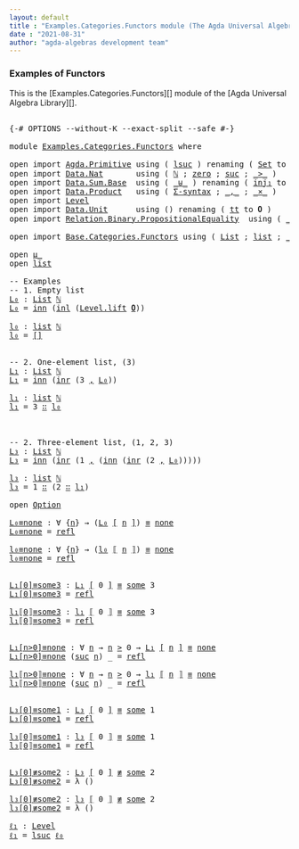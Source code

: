 ```yaml
---
layout: default
title : "Examples.Categories.Functors module (The Agda Universal Algebra Library)"
date : "2021-08-31"
author: "agda-algebras development team"
---
```


### <a id="functors">Examples of Functors</a>

This is the [Examples.Categories.Functors][] module of the [Agda Universal Algebra Library][].


<pre class="Agda">

<a id="328" class="Symbol">{-#</a> <a id="332" class="Keyword">OPTIONS</a> <a id="340" class="Pragma">--without-K</a> <a id="352" class="Pragma">--exact-split</a> <a id="366" class="Pragma">--safe</a> <a id="373" class="Symbol">#-}</a>

<a id="378" class="Keyword">module</a> <a id="385" href="Examples.Categories.Functors.html" class="Module">Examples.Categories.Functors</a> <a id="414" class="Keyword">where</a>

<a id="421" class="Keyword">open</a> <a id="426" class="Keyword">import</a> <a id="433" href="Agda.Primitive.html" class="Module">Agda.Primitive</a> <a id="448" class="Keyword">using</a> <a id="454" class="Symbol">(</a> <a id="456" href="Agda.Primitive.html#780" class="Primitive">lsuc</a> <a id="461" class="Symbol">)</a> <a id="463" class="Keyword">renaming</a> <a id="472" class="Symbol">(</a> <a id="474" href="Agda.Primitive.html#326" class="Primitive">Set</a> <a id="478" class="Symbol">to</a> <a id="481" class="Primitive">Type</a> <a id="486" class="Symbol">;</a> <a id="488" href="Agda.Primitive.html#764" class="Primitive">lzero</a> <a id="494" class="Symbol">to</a> <a id="497" class="Primitive">ℓ₀</a> <a id="500" class="Symbol">)</a>
<a id="502" class="Keyword">open</a> <a id="507" class="Keyword">import</a> <a id="514" href="Data.Nat.html" class="Module">Data.Nat</a>       <a id="529" class="Keyword">using</a> <a id="535" class="Symbol">(</a> <a id="537" href="Agda.Builtin.Nat.html#192" class="Datatype">ℕ</a> <a id="539" class="Symbol">;</a> <a id="541" href="Agda.Builtin.Nat.html#210" class="InductiveConstructor">zero</a> <a id="546" class="Symbol">;</a> <a id="548" href="Agda.Builtin.Nat.html#223" class="InductiveConstructor">suc</a> <a id="552" class="Symbol">;</a> <a id="554" href="Data.Nat.Base.html#1709" class="Function Operator">_&gt;_</a> <a id="558" class="Symbol">)</a>
<a id="560" class="Keyword">open</a> <a id="565" class="Keyword">import</a> <a id="572" href="Data.Sum.Base.html" class="Module">Data.Sum.Base</a>  <a id="587" class="Keyword">using</a> <a id="593" class="Symbol">(</a> <a id="595" href="Data.Sum.Base.html#734" class="Datatype Operator">_⊎_</a> <a id="599" class="Symbol">)</a> <a id="601" class="Keyword">renaming</a> <a id="610" class="Symbol">(</a> <a id="612" href="Data.Sum.Base.html#784" class="InductiveConstructor">inj₁</a> <a id="617" class="Symbol">to</a> <a id="620" class="InductiveConstructor">inl</a> <a id="624" class="Symbol">;</a>  <a id="627" href="Data.Sum.Base.html#809" class="InductiveConstructor">inj₂</a> <a id="632" class="Symbol">to</a> <a id="635" class="InductiveConstructor">inr</a> <a id="639" class="Symbol">)</a>
<a id="641" class="Keyword">open</a> <a id="646" class="Keyword">import</a> <a id="653" href="Data.Product.html" class="Module">Data.Product</a>   <a id="668" class="Keyword">using</a> <a id="674" class="Symbol">(</a> <a id="676" href="Data.Product.html#916" class="Function">Σ-syntax</a> <a id="685" class="Symbol">;</a> <a id="687" href="Agda.Builtin.Sigma.html#236" class="InductiveConstructor Operator">_,_</a> <a id="691" class="Symbol">;</a> <a id="693" href="Data.Product.html#1167" class="Function Operator">_×_</a> <a id="697" class="Symbol">)</a>
<a id="699" class="Keyword">open</a> <a id="704" class="Keyword">import</a> <a id="711" href="Level.html" class="Module">Level</a>
<a id="717" class="Keyword">open</a> <a id="722" class="Keyword">import</a> <a id="729" href="Data.Unit.html" class="Module">Data.Unit</a>      <a id="744" class="Keyword">using</a> <a id="750" class="Symbol">()</a> <a id="753" class="Keyword">renaming</a> <a id="762" class="Symbol">(</a> <a id="764" href="Agda.Builtin.Unit.html#201" class="InductiveConstructor">tt</a> <a id="767" class="Symbol">to</a> <a id="770" class="InductiveConstructor">𝟎</a> <a id="772" class="Symbol">)</a>
<a id="774" class="Keyword">open</a> <a id="779" class="Keyword">import</a> <a id="786" href="Relation.Binary.PropositionalEquality.html" class="Module">Relation.Binary.PropositionalEquality</a>  <a id="825" class="Keyword">using</a> <a id="831" class="Symbol">(</a> <a id="833" href="Agda.Builtin.Equality.html#151" class="Datatype Operator">_≡_</a> <a id="837" class="Symbol">;</a> <a id="839" href="Agda.Builtin.Equality.html#208" class="InductiveConstructor">refl</a> <a id="844" class="Symbol">;</a> <a id="846" href="Relation.Binary.PropositionalEquality.Core.html#830" class="Function Operator">_≢_</a> <a id="850" class="Symbol">)</a>

<a id="853" class="Keyword">open</a> <a id="858" class="Keyword">import</a> <a id="865" href="Base.Categories.Functors.html" class="Module">Base.Categories.Functors</a> <a id="890" class="Keyword">using</a> <a id="896" class="Symbol">(</a> <a id="898" href="Base.Categories.Functors.html#3290" class="Function">List</a> <a id="903" class="Symbol">;</a> <a id="905" href="Base.Categories.Functors.html#3019" class="Datatype">list</a> <a id="910" class="Symbol">;</a> <a id="912" href="Base.Categories.Functors.html#3960" class="Function Operator">_⟦_⟧</a> <a id="917" class="Symbol">;</a> <a id="919" href="Base.Categories.Functors.html#3815" class="Function Operator">_[_]</a> <a id="924" class="Symbol">;</a> <a id="926" href="Base.Categories.Functors.html#2821" class="Datatype Operator">μ_</a> <a id="929" class="Symbol">;</a> <a id="931" href="Base.Categories.Functors.html#3745" class="Datatype">Option</a> <a id="938" class="Symbol">)</a>

<a id="941" class="Keyword">open</a> <a id="946" href="Base.Categories.Functors.html#2821" class="Module Operator">μ_</a>
<a id="949" class="Keyword">open</a> <a id="954" href="Base.Categories.Functors.html#3019" class="Module">list</a>

<a id="960" class="Comment">-- Examples</a>
<a id="972" class="Comment">-- 1. Empty list</a>
<a id="L₀"></a><a id="989" href="Examples.Categories.Functors.html#989" class="Function">L₀</a> <a id="992" class="Symbol">:</a> <a id="994" href="Base.Categories.Functors.html#3290" class="Function">List</a> <a id="999" href="Agda.Builtin.Nat.html#192" class="Datatype">ℕ</a>
<a id="1001" href="Examples.Categories.Functors.html#989" class="Function">L₀</a> <a id="1004" class="Symbol">=</a> <a id="1006" href="Base.Categories.Functors.html#2852" class="InductiveConstructor">inn</a> <a id="1010" class="Symbol">(</a><a id="1011" href="Examples.Categories.Functors.html#620" class="InductiveConstructor">inl</a> <a id="1015" class="Symbol">(</a><a id="1016" href="Level.html#457" class="InductiveConstructor">Level.lift</a> <a id="1027" href="Examples.Categories.Functors.html#770" class="InductiveConstructor">𝟎</a><a id="1028" class="Symbol">))</a>

<a id="l₀"></a><a id="1032" href="Examples.Categories.Functors.html#1032" class="Function">l₀</a> <a id="1035" class="Symbol">:</a> <a id="1037" href="Base.Categories.Functors.html#3019" class="Datatype">list</a> <a id="1042" href="Agda.Builtin.Nat.html#192" class="Datatype">ℕ</a>
<a id="1044" href="Examples.Categories.Functors.html#1032" class="Function">l₀</a> <a id="1047" class="Symbol">=</a> <a id="1049" href="Base.Categories.Functors.html#3052" class="InductiveConstructor">[]</a>


<a id="1054" class="Comment">-- 2. One-element list, (3)</a>
<a id="L₁"></a><a id="1082" href="Examples.Categories.Functors.html#1082" class="Function">L₁</a> <a id="1085" class="Symbol">:</a> <a id="1087" href="Base.Categories.Functors.html#3290" class="Function">List</a> <a id="1092" href="Agda.Builtin.Nat.html#192" class="Datatype">ℕ</a>
<a id="1094" href="Examples.Categories.Functors.html#1082" class="Function">L₁</a> <a id="1097" class="Symbol">=</a> <a id="1099" href="Base.Categories.Functors.html#2852" class="InductiveConstructor">inn</a> <a id="1103" class="Symbol">(</a><a id="1104" href="Examples.Categories.Functors.html#635" class="InductiveConstructor">inr</a> <a id="1108" class="Symbol">(</a><a id="1109" class="Number">3</a> <a id="1111" href="Agda.Builtin.Sigma.html#236" class="InductiveConstructor Operator">,</a> <a id="1113" href="Examples.Categories.Functors.html#989" class="Function">L₀</a><a id="1115" class="Symbol">))</a>

<a id="l₁"></a><a id="1119" href="Examples.Categories.Functors.html#1119" class="Function">l₁</a> <a id="1122" class="Symbol">:</a> <a id="1124" href="Base.Categories.Functors.html#3019" class="Datatype">list</a> <a id="1129" href="Agda.Builtin.Nat.html#192" class="Datatype">ℕ</a>
<a id="1131" href="Examples.Categories.Functors.html#1119" class="Function">l₁</a> <a id="1134" class="Symbol">=</a> <a id="1136" class="Number">3</a> <a id="1138" href="Base.Categories.Functors.html#3065" class="InductiveConstructor Operator">∷</a> <a id="1140" href="Examples.Categories.Functors.html#1032" class="Function">l₀</a>



<a id="1146" class="Comment">-- 2. Three-element list, (1, 2, 3)</a>
<a id="L₃"></a><a id="1182" href="Examples.Categories.Functors.html#1182" class="Function">L₃</a> <a id="1185" class="Symbol">:</a> <a id="1187" href="Base.Categories.Functors.html#3290" class="Function">List</a> <a id="1192" href="Agda.Builtin.Nat.html#192" class="Datatype">ℕ</a>
<a id="1194" href="Examples.Categories.Functors.html#1182" class="Function">L₃</a> <a id="1197" class="Symbol">=</a> <a id="1199" href="Base.Categories.Functors.html#2852" class="InductiveConstructor">inn</a> <a id="1203" class="Symbol">(</a><a id="1204" href="Examples.Categories.Functors.html#635" class="InductiveConstructor">inr</a> <a id="1208" class="Symbol">(</a><a id="1209" class="Number">1</a> <a id="1211" href="Agda.Builtin.Sigma.html#236" class="InductiveConstructor Operator">,</a> <a id="1213" class="Symbol">(</a><a id="1214" href="Base.Categories.Functors.html#2852" class="InductiveConstructor">inn</a> <a id="1218" class="Symbol">(</a><a id="1219" href="Examples.Categories.Functors.html#635" class="InductiveConstructor">inr</a> <a id="1223" class="Symbol">(</a><a id="1224" class="Number">2</a> <a id="1226" href="Agda.Builtin.Sigma.html#236" class="InductiveConstructor Operator">,</a> <a id="1228" href="Examples.Categories.Functors.html#989" class="Function">L₀</a><a id="1230" class="Symbol">)))))</a>

<a id="l₃"></a><a id="1237" href="Examples.Categories.Functors.html#1237" class="Function">l₃</a> <a id="1240" class="Symbol">:</a> <a id="1242" href="Base.Categories.Functors.html#3019" class="Datatype">list</a> <a id="1247" href="Agda.Builtin.Nat.html#192" class="Datatype">ℕ</a>
<a id="1249" href="Examples.Categories.Functors.html#1237" class="Function">l₃</a> <a id="1252" class="Symbol">=</a> <a id="1254" class="Number">1</a> <a id="1256" href="Base.Categories.Functors.html#3065" class="InductiveConstructor Operator">∷</a> <a id="1258" class="Symbol">(</a><a id="1259" class="Number">2</a> <a id="1261" href="Base.Categories.Functors.html#3065" class="InductiveConstructor Operator">∷</a> <a id="1263" href="Examples.Categories.Functors.html#1119" class="Function">l₁</a><a id="1265" class="Symbol">)</a>

<a id="1268" class="Keyword">open</a> <a id="1273" href="Base.Categories.Functors.html#3745" class="Module">Option</a>

<a id="L₀≡none"></a><a id="1281" href="Examples.Categories.Functors.html#1281" class="Function">L₀≡none</a> <a id="1289" class="Symbol">:</a> <a id="1291" class="Symbol">∀</a> <a id="1293" class="Symbol">{</a><a id="1294" href="Examples.Categories.Functors.html#1294" class="Bound">n</a><a id="1295" class="Symbol">}</a> <a id="1297" class="Symbol">→</a> <a id="1299" class="Symbol">(</a><a id="1300" href="Examples.Categories.Functors.html#989" class="Function">L₀</a> <a id="1303" href="Base.Categories.Functors.html#3815" class="Function Operator">[</a> <a id="1305" href="Examples.Categories.Functors.html#1294" class="Bound">n</a> <a id="1307" href="Base.Categories.Functors.html#3815" class="Function Operator">]</a><a id="1308" class="Symbol">)</a> <a id="1310" href="Agda.Builtin.Equality.html#151" class="Datatype Operator">≡</a> <a id="1312" href="Base.Categories.Functors.html#3798" class="InductiveConstructor">none</a>
<a id="1317" href="Examples.Categories.Functors.html#1281" class="Function">L₀≡none</a> <a id="1325" class="Symbol">=</a> <a id="1327" href="Agda.Builtin.Equality.html#208" class="InductiveConstructor">refl</a>

<a id="l₀≡none"></a><a id="1333" href="Examples.Categories.Functors.html#1333" class="Function">l₀≡none</a> <a id="1341" class="Symbol">:</a> <a id="1343" class="Symbol">∀</a> <a id="1345" class="Symbol">{</a><a id="1346" href="Examples.Categories.Functors.html#1346" class="Bound">n</a><a id="1347" class="Symbol">}</a> <a id="1349" class="Symbol">→</a> <a id="1351" class="Symbol">(</a><a id="1352" href="Examples.Categories.Functors.html#1032" class="Function">l₀</a> <a id="1355" href="Base.Categories.Functors.html#3960" class="Function Operator">⟦</a> <a id="1357" href="Examples.Categories.Functors.html#1346" class="Bound">n</a> <a id="1359" href="Base.Categories.Functors.html#3960" class="Function Operator">⟧</a><a id="1360" class="Symbol">)</a> <a id="1362" href="Agda.Builtin.Equality.html#151" class="Datatype Operator">≡</a> <a id="1364" href="Base.Categories.Functors.html#3798" class="InductiveConstructor">none</a>
<a id="1369" href="Examples.Categories.Functors.html#1333" class="Function">l₀≡none</a> <a id="1377" class="Symbol">=</a> <a id="1379" href="Agda.Builtin.Equality.html#208" class="InductiveConstructor">refl</a>


<a id="L₁[0]≡some3"></a><a id="1386" href="Examples.Categories.Functors.html#1386" class="Function">L₁[0]≡some3</a> <a id="1398" class="Symbol">:</a> <a id="1400" href="Examples.Categories.Functors.html#1082" class="Function">L₁</a> <a id="1403" href="Base.Categories.Functors.html#3815" class="Function Operator">[</a> <a id="1405" class="Number">0</a> <a id="1407" href="Base.Categories.Functors.html#3815" class="Function Operator">]</a> <a id="1409" href="Agda.Builtin.Equality.html#151" class="Datatype Operator">≡</a> <a id="1411" href="Base.Categories.Functors.html#3777" class="InductiveConstructor">some</a> <a id="1416" class="Number">3</a>
<a id="1418" href="Examples.Categories.Functors.html#1386" class="Function">L₁[0]≡some3</a> <a id="1430" class="Symbol">=</a> <a id="1432" href="Agda.Builtin.Equality.html#208" class="InductiveConstructor">refl</a>

<a id="l₁⟦0⟧≡some3"></a><a id="1438" href="Examples.Categories.Functors.html#1438" class="Function">l₁⟦0⟧≡some3</a> <a id="1450" class="Symbol">:</a> <a id="1452" href="Examples.Categories.Functors.html#1119" class="Function">l₁</a> <a id="1455" href="Base.Categories.Functors.html#3960" class="Function Operator">⟦</a> <a id="1457" class="Number">0</a> <a id="1459" href="Base.Categories.Functors.html#3960" class="Function Operator">⟧</a> <a id="1461" href="Agda.Builtin.Equality.html#151" class="Datatype Operator">≡</a> <a id="1463" href="Base.Categories.Functors.html#3777" class="InductiveConstructor">some</a> <a id="1468" class="Number">3</a>
<a id="1470" href="Examples.Categories.Functors.html#1438" class="Function">l₁⟦0⟧≡some3</a> <a id="1482" class="Symbol">=</a> <a id="1484" href="Agda.Builtin.Equality.html#208" class="InductiveConstructor">refl</a>


<a id="L₁[n&gt;0]≡none"></a><a id="1491" href="Examples.Categories.Functors.html#1491" class="Function">L₁[n&gt;0]≡none</a> <a id="1504" class="Symbol">:</a> <a id="1506" class="Symbol">∀</a> <a id="1508" href="Examples.Categories.Functors.html#1508" class="Bound">n</a> <a id="1510" class="Symbol">→</a> <a id="1512" href="Examples.Categories.Functors.html#1508" class="Bound">n</a> <a id="1514" href="Data.Nat.Base.html#1709" class="Function Operator">&gt;</a> <a id="1516" class="Number">0</a> <a id="1518" class="Symbol">→</a> <a id="1520" href="Examples.Categories.Functors.html#1082" class="Function">L₁</a> <a id="1523" href="Base.Categories.Functors.html#3815" class="Function Operator">[</a> <a id="1525" href="Examples.Categories.Functors.html#1508" class="Bound">n</a> <a id="1527" href="Base.Categories.Functors.html#3815" class="Function Operator">]</a> <a id="1529" href="Agda.Builtin.Equality.html#151" class="Datatype Operator">≡</a> <a id="1531" href="Base.Categories.Functors.html#3798" class="InductiveConstructor">none</a>
<a id="1536" href="Examples.Categories.Functors.html#1491" class="Function">L₁[n&gt;0]≡none</a> <a id="1549" class="Symbol">(</a><a id="1550" href="Agda.Builtin.Nat.html#223" class="InductiveConstructor">suc</a> <a id="1554" href="Examples.Categories.Functors.html#1554" class="Bound">n</a><a id="1555" class="Symbol">)</a> <a id="1557" class="Symbol">_</a> <a id="1559" class="Symbol">=</a> <a id="1561" href="Agda.Builtin.Equality.html#208" class="InductiveConstructor">refl</a>

<a id="l₁⟦n&gt;0⟧≡none"></a><a id="1567" href="Examples.Categories.Functors.html#1567" class="Function">l₁⟦n&gt;0⟧≡none</a> <a id="1580" class="Symbol">:</a> <a id="1582" class="Symbol">∀</a> <a id="1584" href="Examples.Categories.Functors.html#1584" class="Bound">n</a> <a id="1586" class="Symbol">→</a> <a id="1588" href="Examples.Categories.Functors.html#1584" class="Bound">n</a> <a id="1590" href="Data.Nat.Base.html#1709" class="Function Operator">&gt;</a> <a id="1592" class="Number">0</a> <a id="1594" class="Symbol">→</a> <a id="1596" href="Examples.Categories.Functors.html#1119" class="Function">l₁</a> <a id="1599" href="Base.Categories.Functors.html#3960" class="Function Operator">⟦</a> <a id="1601" href="Examples.Categories.Functors.html#1584" class="Bound">n</a> <a id="1603" href="Base.Categories.Functors.html#3960" class="Function Operator">⟧</a> <a id="1605" href="Agda.Builtin.Equality.html#151" class="Datatype Operator">≡</a> <a id="1607" href="Base.Categories.Functors.html#3798" class="InductiveConstructor">none</a>
<a id="1612" href="Examples.Categories.Functors.html#1567" class="Function">l₁⟦n&gt;0⟧≡none</a> <a id="1625" class="Symbol">(</a><a id="1626" href="Agda.Builtin.Nat.html#223" class="InductiveConstructor">suc</a> <a id="1630" href="Examples.Categories.Functors.html#1630" class="Bound">n</a><a id="1631" class="Symbol">)</a> <a id="1633" class="Symbol">_</a> <a id="1635" class="Symbol">=</a> <a id="1637" href="Agda.Builtin.Equality.html#208" class="InductiveConstructor">refl</a>


<a id="L₃[0]≡some1"></a><a id="1644" href="Examples.Categories.Functors.html#1644" class="Function">L₃[0]≡some1</a> <a id="1656" class="Symbol">:</a> <a id="1658" href="Examples.Categories.Functors.html#1182" class="Function">L₃</a> <a id="1661" href="Base.Categories.Functors.html#3815" class="Function Operator">[</a> <a id="1663" class="Number">0</a> <a id="1665" href="Base.Categories.Functors.html#3815" class="Function Operator">]</a> <a id="1667" href="Agda.Builtin.Equality.html#151" class="Datatype Operator">≡</a> <a id="1669" href="Base.Categories.Functors.html#3777" class="InductiveConstructor">some</a> <a id="1674" class="Number">1</a>
<a id="1676" href="Examples.Categories.Functors.html#1644" class="Function">L₃[0]≡some1</a> <a id="1688" class="Symbol">=</a> <a id="1690" href="Agda.Builtin.Equality.html#208" class="InductiveConstructor">refl</a>

<a id="l₃⟦0⟧≡some1"></a><a id="1696" href="Examples.Categories.Functors.html#1696" class="Function">l₃⟦0⟧≡some1</a> <a id="1708" class="Symbol">:</a> <a id="1710" href="Examples.Categories.Functors.html#1237" class="Function">l₃</a> <a id="1713" href="Base.Categories.Functors.html#3960" class="Function Operator">⟦</a> <a id="1715" class="Number">0</a> <a id="1717" href="Base.Categories.Functors.html#3960" class="Function Operator">⟧</a> <a id="1719" href="Agda.Builtin.Equality.html#151" class="Datatype Operator">≡</a> <a id="1721" href="Base.Categories.Functors.html#3777" class="InductiveConstructor">some</a> <a id="1726" class="Number">1</a>
<a id="1728" href="Examples.Categories.Functors.html#1696" class="Function">l₃⟦0⟧≡some1</a> <a id="1740" class="Symbol">=</a> <a id="1742" href="Agda.Builtin.Equality.html#208" class="InductiveConstructor">refl</a>


<a id="L₃[0]≢some2"></a><a id="1749" href="Examples.Categories.Functors.html#1749" class="Function">L₃[0]≢some2</a> <a id="1761" class="Symbol">:</a> <a id="1763" href="Examples.Categories.Functors.html#1182" class="Function">L₃</a> <a id="1766" href="Base.Categories.Functors.html#3815" class="Function Operator">[</a> <a id="1768" class="Number">0</a> <a id="1770" href="Base.Categories.Functors.html#3815" class="Function Operator">]</a> <a id="1772" href="Relation.Binary.PropositionalEquality.Core.html#830" class="Function Operator">≢</a> <a id="1774" href="Base.Categories.Functors.html#3777" class="InductiveConstructor">some</a> <a id="1779" class="Number">2</a>
<a id="1781" href="Examples.Categories.Functors.html#1749" class="Function">L₃[0]≢some2</a> <a id="1793" class="Symbol">=</a> <a id="1795" class="Symbol">λ</a> <a id="1797" class="Symbol">()</a>

<a id="l₃[0]≢some2"></a><a id="1801" href="Examples.Categories.Functors.html#1801" class="Function">l₃[0]≢some2</a> <a id="1813" class="Symbol">:</a> <a id="1815" href="Examples.Categories.Functors.html#1237" class="Function">l₃</a> <a id="1818" href="Base.Categories.Functors.html#3960" class="Function Operator">⟦</a> <a id="1820" class="Number">0</a> <a id="1822" href="Base.Categories.Functors.html#3960" class="Function Operator">⟧</a> <a id="1824" href="Relation.Binary.PropositionalEquality.Core.html#830" class="Function Operator">≢</a> <a id="1826" href="Base.Categories.Functors.html#3777" class="InductiveConstructor">some</a> <a id="1831" class="Number">2</a>
<a id="1833" href="Examples.Categories.Functors.html#1801" class="Function">l₃[0]≢some2</a> <a id="1845" class="Symbol">=</a> <a id="1847" class="Symbol">λ</a> <a id="1849" class="Symbol">()</a>

<a id="ℓ₁"></a><a id="1853" href="Examples.Categories.Functors.html#1853" class="Function">ℓ₁</a> <a id="1856" class="Symbol">:</a> <a id="1858" href="Agda.Primitive.html#597" class="Postulate">Level</a>
<a id="1864" href="Examples.Categories.Functors.html#1853" class="Function">ℓ₁</a> <a id="1867" class="Symbol">=</a> <a id="1869" href="Agda.Primitive.html#780" class="Primitive">lsuc</a> <a id="1874" href="Examples.Categories.Functors.html#497" class="Primitive">ℓ₀</a>

</pre>

